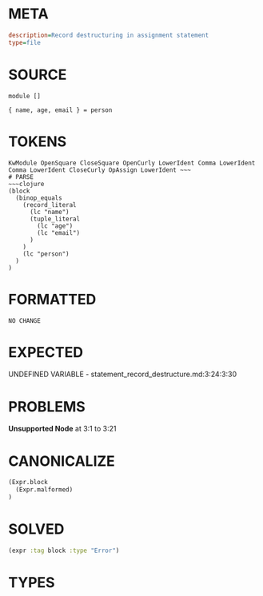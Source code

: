 # META
~~~ini
description=Record destructuring in assignment statement
type=file
~~~
# SOURCE
~~~roc
module []

{ name, age, email } = person
~~~
# TOKENS
~~~text
KwModule OpenSquare CloseSquare OpenCurly LowerIdent Comma LowerIdent Comma LowerIdent CloseCurly OpAssign LowerIdent ~~~
# PARSE
~~~clojure
(block
  (binop_equals
    (record_literal
      (lc "name")
      (tuple_literal
        (lc "age")
        (lc "email")
      )
    )
    (lc "person")
  )
)
~~~
# FORMATTED
~~~roc
NO CHANGE
~~~
# EXPECTED
UNDEFINED VARIABLE - statement_record_destructure.md:3:24:3:30
# PROBLEMS
**Unsupported Node**
at 3:1 to 3:21

# CANONICALIZE
~~~clojure
(Expr.block
  (Expr.malformed)
)
~~~
# SOLVED
~~~clojure
(expr :tag block :type "Error")
~~~
# TYPES
~~~roc
~~~
